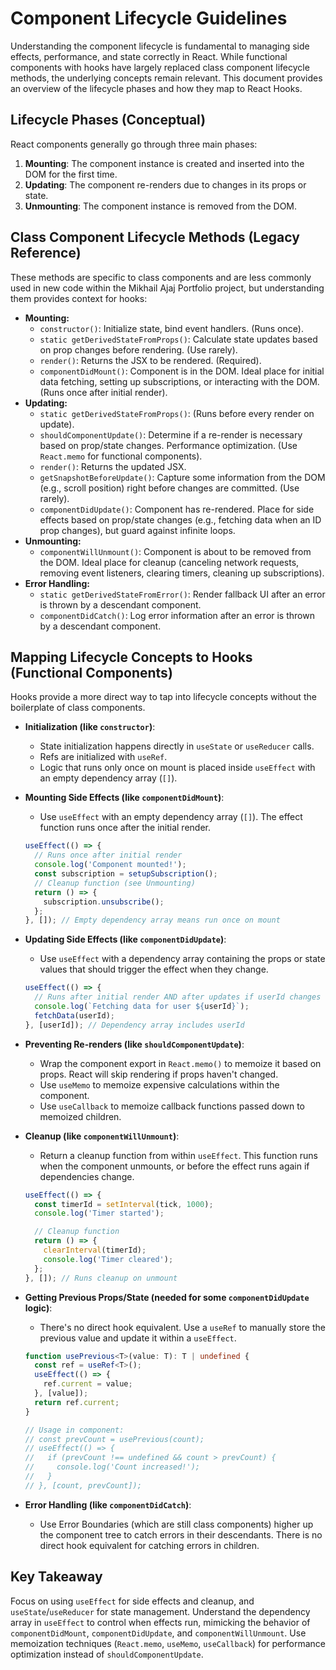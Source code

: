 # Component Lifecycle Guidelines

Understanding the component lifecycle is fundamental to managing side effects, performance, and state correctly in React. While functional components with hooks have largely replaced class component lifecycle methods, the underlying concepts remain relevant. This document provides an overview of the lifecycle phases and how they map to React Hooks.

## Lifecycle Phases (Conceptual)

React components generally go through three main phases:

1.  **Mounting**: The component instance is created and inserted into the DOM for the first time.
2.  **Updating**: The component re-renders due to changes in its props or state.
3.  **Unmounting**: The component instance is removed from the DOM.

## Class Component Lifecycle Methods (Legacy Reference)

These methods are specific to class components and are less commonly used in new code within the Mikhail Ajaj Portfolio project, but understanding them provides context for hooks:

*   **Mounting:**
    *   `constructor()`: Initialize state, bind event handlers. (Runs once).
    *   `static getDerivedStateFromProps()`: Calculate state updates based on prop changes before rendering. (Use rarely).
    *   `render()`: Returns the JSX to be rendered. (Required).
    *   `componentDidMount()`: Component is in the DOM. Ideal place for initial data fetching, setting up subscriptions, or interacting with the DOM. (Runs once after initial render).
*   **Updating:**
    *   `static getDerivedStateFromProps()`: (Runs before every render on update).
    *   `shouldComponentUpdate()`: Determine if a re-render is necessary based on prop/state changes. Performance optimization. (Use `React.memo` for functional components).
    *   `render()`: Returns the updated JSX.
    *   `getSnapshotBeforeUpdate()`: Capture some information from the DOM (e.g., scroll position) right before changes are committed. (Use rarely).
    *   `componentDidUpdate()`: Component has re-rendered. Place for side effects based on prop/state changes (e.g., fetching data when an ID prop changes), but guard against infinite loops.
*   **Unmounting:**
    *   `componentWillUnmount()`: Component is about to be removed from the DOM. Ideal place for cleanup (canceling network requests, removing event listeners, clearing timers, cleaning up subscriptions).
*   **Error Handling:**
    *   `static getDerivedStateFromError()`: Render fallback UI after an error is thrown by a descendant component.
    *   `componentDidCatch()`: Log error information after an error is thrown by a descendant component.

## Mapping Lifecycle Concepts to Hooks (Functional Components)

Hooks provide a more direct way to tap into lifecycle concepts without the boilerplate of class components.

*   **Initialization (like `constructor`)**:
    *   State initialization happens directly in `useState` or `useReducer` calls.
    *   Refs are initialized with `useRef`.
    *   Logic that runs only once on mount is placed inside `useEffect` with an empty dependency array (`[]`).

*   **Mounting Side Effects (like `componentDidMount`)**:
    *   Use `useEffect` with an empty dependency array (`[]`). The effect function runs once after the initial render.

    ```typescript
    useEffect(() => {
      // Runs once after initial render
      console.log('Component mounted!');
      const subscription = setupSubscription();
      // Cleanup function (see Unmounting)
      return () => {
        subscription.unsubscribe();
      };
    }, []); // Empty dependency array means run once on mount
    ```

*   **Updating Side Effects (like `componentDidUpdate`)**:
    *   Use `useEffect` with a dependency array containing the props or state values that should trigger the effect when they change.

    ```typescript
    useEffect(() => {
      // Runs after initial render AND after updates if userId changes
      console.log(`Fetching data for user ${userId}`);
      fetchData(userId);
    }, [userId]); // Dependency array includes userId
    ```

*   **Preventing Re-renders (like `shouldComponentUpdate`)**:
    *   Wrap the component export in `React.memo()` to memoize it based on props. React will skip rendering if props haven't changed.
    *   Use `useMemo` to memoize expensive calculations within the component.
    *   Use `useCallback` to memoize callback functions passed down to memoized children.

*   **Cleanup (like `componentWillUnmount`)**:
    *   Return a cleanup function from within `useEffect`. This function runs when the component unmounts, or before the effect runs again if dependencies change.

    ```typescript
    useEffect(() => {
      const timerId = setInterval(tick, 1000);
      console.log('Timer started');

      // Cleanup function
      return () => {
        clearInterval(timerId);
        console.log('Timer cleared');
      };
    }, []); // Runs cleanup on unmount
    ```

*   **Getting Previous Props/State (needed for some `componentDidUpdate` logic)**:
    *   There's no direct hook equivalent. Use a `useRef` to manually store the previous value and update it within a `useEffect`.

    ```typescript
    function usePrevious<T>(value: T): T | undefined {
      const ref = useRef<T>();
      useEffect(() => {
        ref.current = value;
      }, [value]);
      return ref.current;
    }

    // Usage in component:
    // const prevCount = usePrevious(count);
    // useEffect(() => {
    //   if (prevCount !== undefined && count > prevCount) {
    //     console.log('Count increased!');
    //   }
    // }, [count, prevCount]);
    ```

*   **Error Handling (like `componentDidCatch`)**:
    *   Use Error Boundaries (which are still class components) higher up the component tree to catch errors in their descendants. There is no direct hook equivalent for catching errors in children.

## Key Takeaway

Focus on using `useEffect` for side effects and cleanup, and `useState`/`useReducer` for state management. Understand the dependency array in `useEffect` to control when effects run, mimicking the behavior of `componentDidMount`, `componentDidUpdate`, and `componentWillUnmount`. Use memoization techniques (`React.memo`, `useMemo`, `useCallback`) for performance optimization instead of `shouldComponentUpdate`.